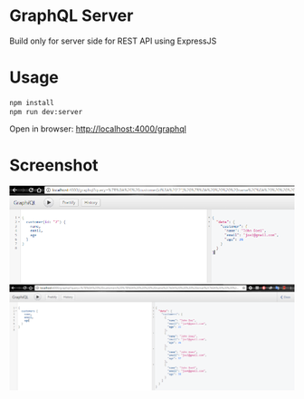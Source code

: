 # GraphQL Server
Build only for server side for REST API using ExpressJS

# Usage
```
npm install
npm run dev:server
```
Open in browser: [http://localhost:4000/graphql](http://localhost:4000/graphql)

# Screenshot
![docs/graphql-customer.png](docs/graphql-customer.png)
![docs/graphql-customers.png](docs/graphql-customers.png)
